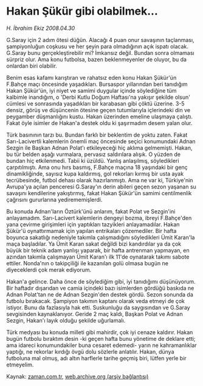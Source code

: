 # Hakan Şükür gibi olabilmek...

*H. İbrahim Ekiz 2008.04.30*

<tr><td class="metin" colspan="2" style="padding-top: 20px; padding-left: 5px; padding-right: 10px;">G.Saray için 2 adım ötesi düğün. Alacağı 4 puan onur savaşının taçlanması, şampiyonluğun coşkusu ve her şeyin para olmadığının açık ispatı olacak. G.Saray bunu gerçekleştirebilir mi? İmkansız değil. Bundan sonra olmaması sürpriz olur. Ama konu futbolsa, bazen beklenmeyenler de oluyor, bu da onlardan biri olabilir.</td></tr><tr><td class="metin" colspan="2" style="padding-top: 20px; padding-left: 5px; padding-right: 10px;"><p>Benim esas kafamı karıştıran ve rahatsız eden konu Hakan Şükür'ün F.Bahçe maçı öncesinde yaşadıkları. Bursaspor yıllarından beri tanıdığım Hakan Şükür'ün, iyi niyet ve samimi duygular içinde söylediğine tüm kalbimle inandığım, o 'Derbi Kutlu Doğum Haftası'na yakışır şekilde olsun' cümlesi ve sonrasında yaşadıkları bir karabasan gibi çöktü üzerine. 3-5 densiz, görüş ve düşüncenin ötesine geçen tutumlarıyla içlerindeki din ve peygamber düşmanlığını kustu. Hakan üzerinden emeline ulaşmaya çalıştı. Fakat öyle isimler de Hakan'a destek oldu ki şaşırmadım desem yalan olur.
<p>Türk basınının tarzı bu. Bundan farklı bir beklentim de yoktu zaten. Fakat Sarı-Lacivertli kalemlerin önemli maç öncesinde seçici konumundaki Adnan Sezgin ile Başkan Adnan Polat'ı etkileyeceği hiç aklıma gelmemişti. Hakan, bu tür belden aşağı vurmalara, pervasız saldırılara alışık. O yüzden de bundan hiç etkilenmedi. Tabii ki üzüldü. Yanlış anlaşılmış, söyledikleri çarpıtılmıştı. Ama onu hırs basmış, F.Bahçe maçına 18 yaşındaki bir genç dinamikliğinde, sayısız kupa kaldırmış, gol rekorları kırmış bir usta ayak tecrübesinde, futbol dehası olarak hazırlanmıştı. Ama ne var ki, Türkiye'nin Avrupa'ya açılan penceresi G.Saray'ın derin abileri geçen sezon yaşanan su savaşını kendilerine yakıştırmış, fakat Hakan Şükür'ün samimi centilmenlik çağrısını gururlarına yedirememişlerdi.
<p>Bu konuda Adnan'ların Öztürk'ünü anlarım, fakat Polat ve Sezgin'ini anlayamadım. Sarı-Lacivert kalemlerin dengeyi bozma, ibreyi F.Bahçe'den yana çevirme girişimleri için yaptıkları tazyikleri anlayamadılar. Hakan Şükür'ü oynattırmamak için yapılan entrikaları çözemediler. Bir hafta boyunca sakatlığı nedeniyle takımla çalışmadığını söyledikleri Ümit Karan'la maça başladılar. Ya Ümit Karan sakat değildi bizi kandırdılar ya da çok büyük bir teknik adam yanlışı yaparak, bir hafta antrenman yapmayan, en azından takımla çalışmayan Ümit Karan'ı ilk 11'de oynatarak takımı sabote ettiler. Nonda'nın o takipçiliği ile kazanılan golü olmasa bugün ne diyeceklerdi çok merak ediyorum.
<p>Hakan'a gelince. Daha önce de söylediğim gibi, iyi tanıdığımı düşünüyorum. Bir haftadır dışarıdan ve camia içindeki bazı isimlerden gördüğü baskıda ne Adnan Polat'tan ne de Adnan Sezgin'den destek gördü. Sezon sonunda da futbolu bırakacak. Şampiyon takımın kaptanı olarak veda etmeyi de çok istiyor. Bunu da fazlasıyla hak etti. Suskunluğu da saygısından ve G.Saray sevgisinden kaynaklanıyor. Geride 2 maç kaldı, Başkan Polat ve Adnan Sezgin, Hakan'ı layık olduğu şekilde uğurlamalı.
<p>Türk medyası bu konuda milleti gibi mahirdir, çok iyi cenaze kaldırır. Hakan bugün futbolu bıraktım desin -ki geçen hafta bunu yönetime de deklare etti; ama idareci konumundakiler buna cesaret edemedi- yarın ne kahramanlıklar yaptığı, ne rekorlar kırdığı övgü dolu sözlerle anlatılır. Hakan, dünya futboluna mal olmuş, adı altın harflerle tarihe geçmiş biri, lütfen yerle bir etmeyelim. <br/></p></p></p></p></p></td></tr>

Kaynak: [zaman.com.tr](http://zaman.com.tr/yazar.do?yazino=683292), [web.archive.org (arşiv bağlantısı)](http://web.archive.org/web/20080630005301/http://zaman.com.tr:80/yazar.do?yazino=683292)
